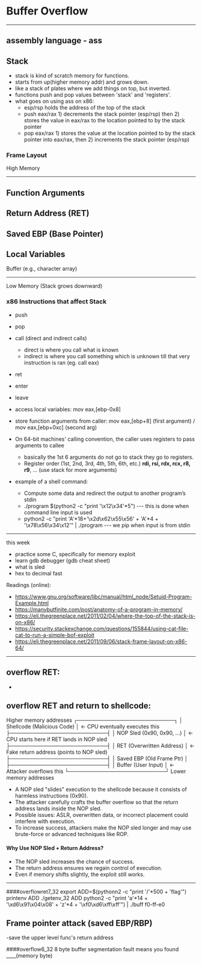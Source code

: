 # Buffer Overflow

---
assembly language - ass
---

## Stack
- stack is kind of scratch memory for functions.
- starts from up(higher memory addr) and grows down.
- like a stack of plates where we add things on top, but inverted.
- functions push and pop values between 'stack' and 'registers'.
- what goes on using ass on x86:
	- esp/rsp holds the address of the top of the stack
 	- push eax/rax 1) decrements the stack pointer (esp/rsp) then 2) stores the value in eax/rax to the location pointed to by the stack pointer
	- pop eax/rax 1) stores the value at the location pointed to by the stack pointer into eax/rax, then 2) increments the stack pointer (esp/rsp)

### Frame Layout

High Memory
*****
Function Arguments
-
Return Address (RET)
-
Saved EBP (Base Pointer)
-
Local Variables
-
Buffer (e.g., character array)
*****
Low Memory (Stack grows downward)


### x86 Instructions that affect Stack
- push
- pop
- call (direct and indirect calls)
	- direct is where you call what is known
	- indirect is where you call something which is unknown till that very instruction is ran (eg. call eax)
- ret
- enter
- leave

- access local variables: mov eax,[ebp-0x8]
- store function arguments from caller: mov eax,[ebp+8]  (first argument) / mov eax,[ebp+0xc]  (second arg)
 
- On 64-bit machines' calling convention, the caller uses registers to  pass arguments to callee
	- basically the 1st 6 arguments do not go to stack they go to registers.
	- Register order (1st, 2nd, 3rd, 4th, 5th, 6th, etc.) **rdi, rsi, rdx, rcx, r8, r9**, ... (use stack for more arguments)

- example of a shell command:
	- Compute some data and redirect the output to another program’s stdin
	- ./program $(python2 -c "print '\x12\x34'*5") --- this is done when command line input is used
	- python2 -c "print 'A'*18+'\x2d\x62\x55\x56' + 'A'*4 + '\x78\x56\x34\x12'" | ./program --- we pip when input is from stdin

---

this week
- practice some C, specifically for memory exploit
- learn gdb debugger (gdb cheat sheet)
- what is sled
- hex to decimal fast

Readings (online):
- https://www.gnu.org/software/libc/manual/html_node/Setuid-Program-Example.html
- https://manybutfinite.com/post/anatomy-of-a-program-in-memory/
- https://eli.thegreenplace.net/2011/02/04/where-the-top-of-the-stack-is-on-x86/
- https://security.stackexchange.com/questions/155844/using-cat-file-cat-to-run-a-simple-bof-exploit
- https://eli.thegreenplace.net/2011/09/06/stack-frame-layout-on-x86-64/

---

## overflow RET:
-    

## overflow RET and return to shellcode:

Higher memory addresses
┌──────────────────────────┐
│ Shellcode (Malicious Code) │  <- CPU eventually executes this
├──────────────────────────┤
│ NOP Sled (0x90, 0x90, …)  │  <- CPU starts here if RET lands in NOP sled
├──────────────────────────┤
│ RET (Overwritten Address) │  <- Fake return address (points to NOP sled)
├──────────────────────────┤
│ Saved EBP (Old Frame Ptr) │  
├──────────────────────────┤
│ Buffer (User Input)       │  <- Attacker overflows this
└──────────────────────────┘
Lower memory addresses


- A NOP sled "slides" execution to the shellcode because it consists of harmless instructions (0x90).
- The attacker carefully crafts the buffer overflow so that the return address lands inside the NOP sled.
- Possible issues: ASLR, overwritten data, or incorrect placement could interfere with execution.
- To increase success, attackers make the NOP sled longer and may use brute-force or advanced techniques like ROP.

#### Why Use NOP Sled + Return Address?
- The NOP sled increases the chance of success.
- The return address ensures we regain control of execution.
- Even if memory shifts slightly, the exploit still works.





---


####overflowret7_32
export ADD=$(pythonn2 -c "print '/'*500 + 'flag'")
printenv ADD
./getenv_32 ADD
python2 -c "print 'a'*14 + '\xd6\x91\x04\x08' + 'z'*4 + '\xf0\xd6\xff\xff'") | ./buff
 f0-ff-e0

## Frame pointer attack (saved EBP/RBP)
-save the upper level func's return address

####overflow6_32
8 byte buffer
segmentation fault means you found ____(memory byte)
